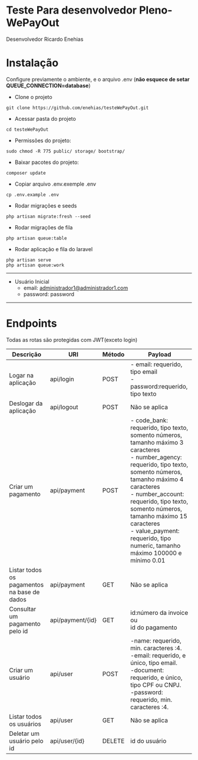# Teste Para desenvolvedor Pleno-WePayOut
Desenvolvedor Ricardo Enehias

# Instalação
Configure previamente o ambiente, e o arquivo .env (**não esquece de setar QUEUE_CONNECTION=database**)

- Clone o projeto 
```
git clone https://github.com/enehias/testeWePayOut.git
```
- Acessar pasta do projeto
```
cd testeWePayOut
```
- Permissões do projeto:
```
sudo chmod -R 775 public/ storage/ bootstrap/
```
- Baixar pacotes do projeto:
```
composer update
```
- Copiar arquivo .env.exemple .env
```
cp .env.example .env
```
- Rodar migrações e seeds
```
php artisan migrate:fresh --seed
```
- Rodar migrações de fila
```
php artisan queue:table
```
- Rodar aplicação e fila do laravel
```
php artisan serve
php artisan queue:work
```
***
- Usuário Inicial 
  - email: administrador1@administrador1.com
  - password: password
***
# Endpoints

Todas as rotas são protegidas com JWT(exceto login)

|Descrição | URI | Método |Payload | 
| ------| ------ | ------ |------ |
| Logar na aplicação| api/login | POST | - email: requerido, tipo email <br> -password:requerido, tipo texto  
| Deslogar da aplicação| api/logout | POST |Não se aplica
| Criar um pagamento | api/payment | POST | - code_bank: requerido, tipo texto, somento números, tamanho máximo 3 caracteres<br>- number_agency: requerido, tipo texto, somento números, tamanho máximo 4 caracteres<br>- number_account: requerido, tipo texto, somento números, tamanho máximo 15 caracteres<br>- value_payment: requerido, tipo numeric, tamanho máximo 100000 e mínimo 0.01|
| Listar todos os pagamentos na base de dados| api/payment | GET |Não se aplica
| Consultar um pagamento pelo id| api/payment/{id} | GET |id:número da invoice<br> ou<br> id do pagamento
| Criar um usuário|  api/user | POST | -name: requerido, min. caracteres :4. <br>-email: requerido, e único, tipo email. <br>-document: requerido, e único, tipo CPF ou CNPJ. <br>-password: requerido, min. caracteres :4.
| Listar todos os usuários|  api/user | GET |Não se aplica
| Deletar um usuário pelo id|  api/user/{id} | DELETE | id do usuário 
